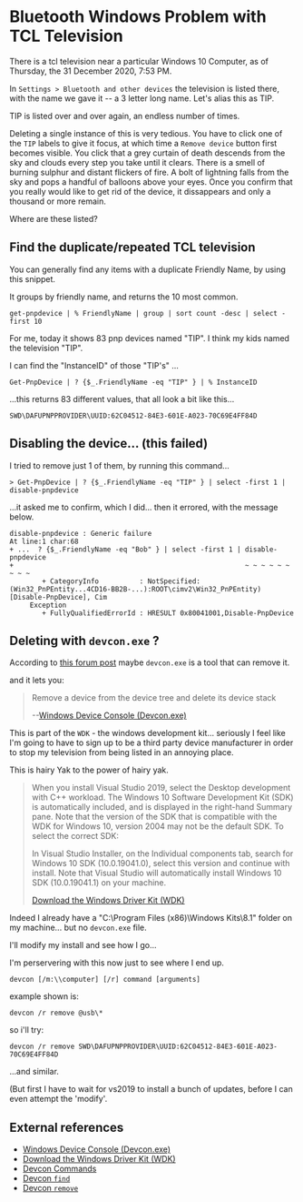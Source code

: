 ﻿# Bluetooth Windows Problem with TCL Television

There is a tcl television near a particular Windows 10 Computer, as of Thursday, the 31 December 2020, 7:53 PM.

In `Settings > Bluetooth and other devices` the television is listed there, with the name we gave it -- a 3 letter long name. Let's alias this as TIP.

TIP is listed over and over again, an endless number of times.

Deleting a single instance of this is very tedious. You have to click one of the `TIP` labels to give it focus, at which time a `Remove device` button first becomes visible. You click that a grey curtain of death descends from the sky and clouds every step you take until it clears. There is a smell of burning sulphur and distant flickers of fire. A bolt of lightning falls from the sky and pops a handful of balloons above your eyes. Once you confirm that you really would like to get rid of the device, it dissappears and only a thousand or more remain.

Where are these listed?

## Find the duplicate/repeated TCL television

You can generally find any items with a duplicate Friendly Name, by using this snippet.

It groups by friendly name, and returns the 10 most common.

	get-pnpdevice | % FriendlyName | group | sort count -desc | select -first 10

For me, today it shows 83 pnp devices named "TIP". I think my kids named the television "TIP".

I can find the "InstanceID" of those "TIP's" ...

	Get-PnpDevice | ? {$_.FriendlyName -eq "TIP" } | % InstanceID

...this returns 83 different values, that all look a bit like this...

	SWD\DAFUPNPPROVIDER\UUID:62C04512-84E3-601E-A023-70C69E4FF84D


## Disabling the device... (this failed)


I tried to remove just 1 of them, by running this command...

	> Get-PnpDevice | ? {$_.FriendlyName -eq "TIP" } | select -first 1 | disable-pnpdevice

...it asked me to confirm, which I did... then it errored, with the message below.


	disable-pnpdevice : Generic failure
	At line:1 char:68
	+ ...  ? {$_.FriendlyName -eq "Bob" } | select -first 1 | disable-pnpdevice
	+                                                         ~ ~ ~ ~ ~ ~ ~ ~ ~
			+ CategoryInfo          : NotSpecified: (Win32_PnPEntity...4CD16-BB2B-...):ROOT\cimv2\Win32_PnPEntity) [Disable-PnpDevice], Cim
		 Exception
			+ FullyQualifiedErrorId : HRESULT 0x80041001,Disable-PnpDevice


## Deleting with `devcon.exe` ?

According to [this forum post](https://powershell.org/forums/topic/delete-hardware-device/)  maybe `devcon.exe` is a tool that can remove it.

and it lets you:

> Remove a device from the device tree and delete its device stack
>
> --[Windows Device Console (Devcon.exe)](https://docs.microsoft.com/en-us/windows-hardware/drivers/devtest/devcon)

This is part of the `WDK` - the windows development kit... seriously I feel like I'm going to have to sign up to be a third party device manufacturer in order to stop my television from being listed in an annoying place.

This is hairy Yak to the power of hairy yak.


> When you install Visual Studio 2019, select the Desktop development with C++ workload. The Windows 10 Software Development Kit (SDK) is automatically included, and is displayed in the right-hand Summary pane. Note that the version of the SDK that is compatible with the WDK for Windows 10, version 2004 may not be the default SDK. To select the correct SDK:
>
> In Visual Studio Installer, on the Individual components tab, search for Windows 10 SDK (10.0.19041.0), select this version and continue with install. Note that Visual Studio will automatically install Windows 10 SDK (10.0.19041.1) on your machine.
>
> [Download the Windows Driver Kit (WDK)](https://docs.microsoft.com/en-us/windows-hardware/drivers/download-the-wdk)

Indeed I already have a "C:\Program Files (x86)\Windows Kits\8.1" folder on my machine... but no `devcon.exe` file.

I'll modify my install and see how I go...

I'm perservering with this now just to see where I end up.


	devcon [/m:\\computer] [/r] command [arguments]

example shown is:

	devcon /r remove @usb\*


so i'll try:

	devcon /r remove SWD\DAFUPNPPROVIDER\UUID:62C04512-84E3-601E-A023-70C69E4FF84D

...and similar.

(But first I have to wait for vs2019 to install a bunch of updates, before I can even attempt the 'modify'.


## External references

 - [Windows Device Console (Devcon.exe)](https://docs.microsoft.com/en-us/windows-hardware/drivers/devtest/devcon)
 - [Download the Windows Driver Kit (WDK)](https://docs.microsoft.com/en-us/windows-hardware/drivers/download-the-wdk)
 - [Devcon Commands](https://docs.microsoft.com/en-us/windows-hardware/drivers/devtest/devcon-general-commands)
 - [Devcon `find`](https://docs.microsoft.com/en-us/windows-hardware/drivers/devtest/devcon-find)
 - [Devcon `remove`](https://docs.microsoft.com/en-us/windows-hardware/drivers/devtest/devcon-remove)
